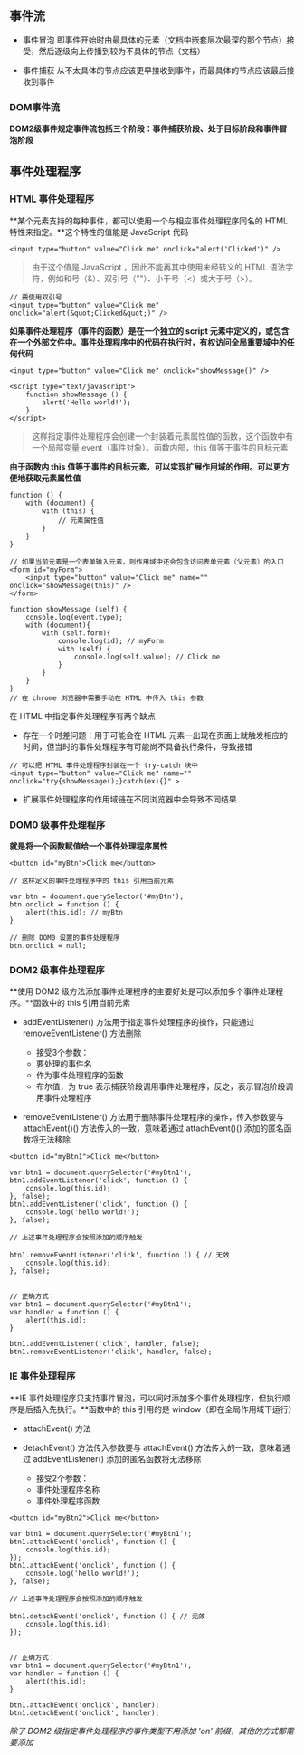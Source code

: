 ## 事件流

- 事件冒泡 即事件开始时由最具体的元素（文档中嵌套层次最深的那个节点）接受，然后逐级向上传播到较为不具体的节点（文档）

- 事件捕获 从不太具体的节点应该更早接收到事件，而最具体的节点应该最后接收到事件

### DOM事件流

**DOM2级事件规定事件流包括三个阶段：事件捕获阶段、处于目标阶段和事件冒泡阶段**

## 事件处理程序

### HTML 事件处理程序

**某个元素支持的每种事件，都可以使用一个与相应事件处理程序同名的 HTML 特性来指定。**这个特性的值能是 JavaScript 代码

```
<input type="button" value="Click me" onclick="alert('Clicked')" />
```

> 由于这个值是 JavaScript ，因此不能再其中使用未经转义的 HTML 语法字符，例如和号（&）、双引号（""）、小于号（<）或大于号（>）。

```
// 要使用双引号
<input type="button" value="Click me" onclick="alert(&quot;Clicked&quot;)" />
```

**如果事件处理程序（事件的函数）是在一个独立的 script 元素中定义的，或包含在一个外部文件中。事件处理程序中的代码在执行时，有权访问全局重要域中的任何代码**

```
<input type="button" value="Click me" onclick="showMessage()" />

<script type="text/javascript">
	function showMessage () {
		alert('Hello world!');
	}
</script>
```

> 这样指定事件处理程序会创建一个封装着元素属性值的函数，这个函数中有一个局部变量 event（事件对象）。函数内部，this 值等于事件的目标元素

**由于函数内 this 值等于事件的目标元素，可以实现扩展作用域的作用。可以更方便地获取元素属性值**

```
function () {
	with (document) {
		with (this) {
			// 元素属性值
		}
	}
}

// 如果当前元素是一个表单输入元素，则作用域中还会包含访问表单元素（父元素）的入口
<form id="myForm">
	<input type="button" value="Click me" name="" onclick="showMessage(this)" />
</form>

function showMessage (self) {
	console.log(event.type);
	with (document){
		with (self.form){
			console.log(id); // myForm
			with (self) {
				console.log(self.value); // Click me
			}
		}
	}
}
// 在 chrome 浏览器中需要手动在 HTML 中传入 this 参数
```

在 HTML 中指定事件处理程序有两个缺点
- 存在一个时差问题：用于可能会在 HTML 元素一出现在页面上就触发相应的时间，但当时的事件处理程序有可能尚不具备执行条件，导致报错
```
// 可以把 HTML 事件处理程序封装在一个 try-catch 块中
<input type="button" value="Click me" name="" onclick="try{showMessage();}catch(ex){}" >
```

- 扩展事件处理程序的作用域链在不同浏览器中会导致不同结果

### DOM0 级事件处理程序

**就是将一个函数赋值给一个事件处理程序属性**

```
<button id="myBtn">Click me</button>

// 这样定义的事件处理程序中的 this 引用当前元素

var btn = document.querySelector('#myBtn');
btn.onclick = function () {
	alert(this.id); // myBtn
}

// 删除 DOM0 设置的事件处理程序
btn.onclick = null;
```

### DOM2 级事件处理程序

**使用 DOM2 级方法添加事件处理程序的主要好处是可以添加多个事件处理程序。**函数中的 this 引用当前元素

- addEventListener() 方法用于指定事件处理程序的操作，只能通过 removeEventListener() 方法删除
	- 接受3个参数：
	- 要处理的事件名
	- 作为事件处理程序的函数
	- 布尔值，为 true 表示捕获阶段调用事件处理程序，反之，表示冒泡阶段调用事件处理程序

- removeEventListener() 方法用于删除事件处理程序的操作，传入参数要与 attachEvent()() 方法传入的一致，意味着通过 attachEvent()() 添加的匿名函数将无法移除

```
<button id="myBtn1">Click me</button>

var btn1 = document.querySelector('#myBtn1');
btn1.addEventListener('click', function () {
	console.log(this.id);
}, false);
btn1.addEventListener('click', function () {
	console.log('hello world!');
}, false);

// 上述事件处理程序会按照添加的顺序触发

btn1.removeEventListener('click', function () { // 无效
	console.log(this.id);
}, false);


// 正确方式：
var btn1 = document.querySelector('#myBtn1');
var handler = function () {
	alert(this.id);
}

btn1.addEventListener('click', handler, false);
btn1.removeEventListener('click', handler, false);
```

### IE 事件处理程序

**IE 事件处理程序只支持事件冒泡，可以同时添加多个事件处理程序，但执行顺序是后插入先执行。**函数中的 this 引用的是 window（即在全局作用域下运行）

- attachEvent() 方法

- detachEvent() 方法传入参数要与 attachEvent() 方法传入的一致，意味着通过 addEventListener() 添加的匿名函数将无法移除
	- 接受2个参数：
	- 事件处理程序名称
	- 事件处理程序函数

```
<button id="myBtn2">Click me</button>

var btn1 = document.querySelector('#myBtn1');
btn1.attachEvent('onclick', function () {
	console.log(this.id);
});
btn1.attachEvent('onclick', function () {
	console.log('hello world!');
}, false);

// 上述事件处理程序会按照添加的顺序触发

btn1.detachEvent('onclick', function () { // 无效
	console.log(this.id);
});


// 正确方式：
var btn1 = document.querySelector('#myBtn1');
var handler = function () {
	alert(this.id);
}

btn1.attachEvent('onclick', handler);
btn1.detachEvent('onclick', handler);
```

*除了 DOM2 级指定事件处理程序的事件类型不用添加 'on' 前缀，其他的方式都需要添加*